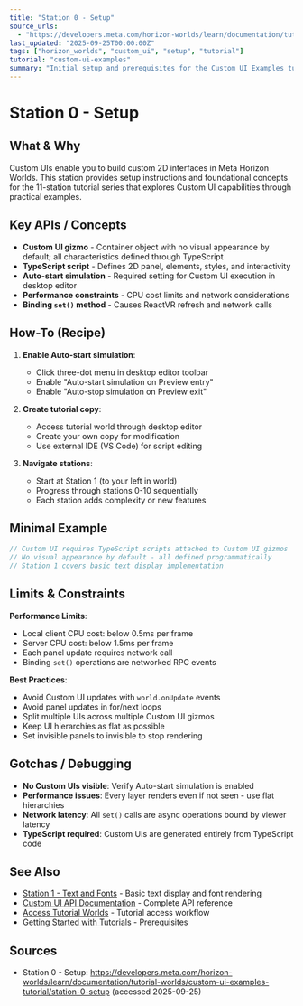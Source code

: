```yaml
---
title: "Station 0 - Setup"
source_urls:
  - "https://developers.meta.com/horizon-worlds/learn/documentation/tutorial-worlds/custom-ui-examples-tutorial/station-0-setup"
last_updated: "2025-09-25T00:00:00Z"
tags: ["horizon_worlds", "custom_ui", "setup", "tutorial"]
tutorial: "custom-ui-examples"
summary: "Initial setup and prerequisites for the Custom UI Examples tutorial series, covering auto-start configuration and performance basics."
---
```


# Station 0 - Setup

## What & Why

Custom UIs enable you to build custom 2D interfaces in Meta Horizon Worlds. This station provides setup instructions and foundational concepts for the 11-station tutorial series that explores Custom UI capabilities through practical examples.

## Key APIs / Concepts

- **Custom UI gizmo** - Container object with no visual appearance by default; all characteristics defined through TypeScript
- **TypeScript script** - Defines 2D panel, elements, styles, and interactivity
- **Auto-start simulation** - Required setting for Custom UI execution in desktop editor
- **Performance constraints** - CPU cost limits and network considerations
- **Binding `set()` method** - Causes ReactVR refresh and network calls

## How-To (Recipe)

1. **Enable Auto-start simulation**:

   - Click three-dot menu in desktop editor toolbar
   - Enable "Auto-start simulation on Preview entry"
   - Enable "Auto-stop simulation on Preview exit"

2. **Create tutorial copy**:

   - Access tutorial world through desktop editor
   - Create your own copy for modification
   - Use external IDE (VS Code) for script editing

3. **Navigate stations**:
   - Start at Station 1 (to your left in world)
   - Progress through stations 0-10 sequentially
   - Each station adds complexity or new features

## Minimal Example

```typescript
// Custom UI requires TypeScript scripts attached to Custom UI gizmos
// No visual appearance by default - all defined programmatically
// Station 1 covers basic text display implementation
```

## Limits & Constraints

**Performance Limits**:

- Local client CPU cost: below 0.5ms per frame
- Server CPU cost: below 1.5ms per frame
- Each panel update requires network call
- Binding `set()` operations are networked RPC events

**Best Practices**:

- Avoid Custom UI updates with `world.onUpdate` events
- Avoid panel updates in for/next loops
- Split multiple UIs across multiple Custom UI gizmos
- Keep UI hierarchies as flat as possible
- Set invisible panels to invisible to stop rendering

## Gotchas / Debugging

- **No Custom UIs visible**: Verify Auto-start simulation is enabled
- **Performance issues**: Every layer renders even if not seen - use flat hierarchies
- **Network latency**: All `set()` calls are async operations bound by viewer latency
- **TypeScript required**: Custom UIs are generated entirely from TypeScript code

## See Also

- [Station 1 - Text and Fonts](./01-text-and-fonts.md) - Basic text display and font rendering
- [Custom UI API Documentation](https://developers.meta.com/horizon-worlds/learn/documentation/typescript/api-references-and-examples/custom-ui/) - Complete API reference
- [Access Tutorial Worlds](https://developers.meta.com/horizon-worlds/learn/documentation/tutorial-worlds/getting-started-with-tutorials/access-tutorial-worlds) - Tutorial access workflow
- [Getting Started with Tutorials](https://developers.meta.com/horizon-worlds/learn/documentation/tutorial-worlds/getting-started-with-tutorials/tutorial-prerequisites) - Prerequisites

## Sources

- Station 0 - Setup: https://developers.meta.com/horizon-worlds/learn/documentation/tutorial-worlds/custom-ui-examples-tutorial/station-0-setup (accessed 2025-09-25)
